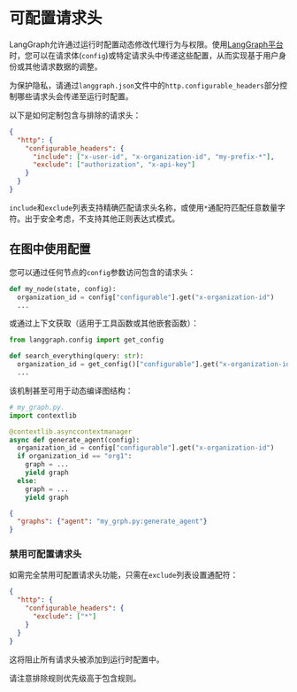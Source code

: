 # 可配置请求头

LangGraph允许通过运行时配置动态修改代理行为与权限。使用[LangGraph平台](../quick_start.md)时，您可以在请求体(`config`)或特定请求头中传递这些配置，从而实现基于用户身份或其他请求数据的调整。

为保护隐私，请通过`langgraph.json`文件中的`http.configurable_headers`部分控制哪些请求头会传递至运行时配置。

以下是如何定制包含与排除的请求头：

```json
{
  "http": {
    "configurable_headers": {
      "include": ["x-user-id", "x-organization-id", "my-prefix-*"],
      "exclude": ["authorization", "x-api-key"]
    }
  }
}
```

`include`和`exclude`列表支持精确匹配请求头名称，或使用`*`通配符匹配任意数量字符。出于安全考虑，不支持其他正则表达式模式。

## 在图中使用配置

您可以通过任何节点的`config`参数访问包含的请求头：

```python
def my_node(state, config):
  organization_id = config["configurable"].get("x-organization-id")
  ...
```

或通过上下文获取（适用于工具函数或其他嵌套函数）：

```python
from langgraph.config import get_config

def search_everything(query: str):
  organization_id = get_config()["configurable"].get("x-organization-id")
  ...
```

该机制甚至可用于动态编译图结构：

```python
# my_graph.py.
import contextlib

@contextlib.asynccontextmanager
async def generate_agent(config):
  organization_id = config["configurable"].get("x-organization-id")
  if organization_id == "org1":
    graph = ...
    yield graph
  else:
    graph = ...
    yield graph

```

```json
{
  "graphs": {"agent": "my_grph.py:generate_agent"}
}
```

### 禁用可配置请求头

如需完全禁用可配置请求头功能，只需在`exclude`列表设置通配符：

```json
{
  "http": {
    "configurable_headers": {
      "exclude": ["*"]
    }
  }
}
```

这将阻止所有请求头被添加到运行时配置中。

请注意排除规则优先级高于包含规则。